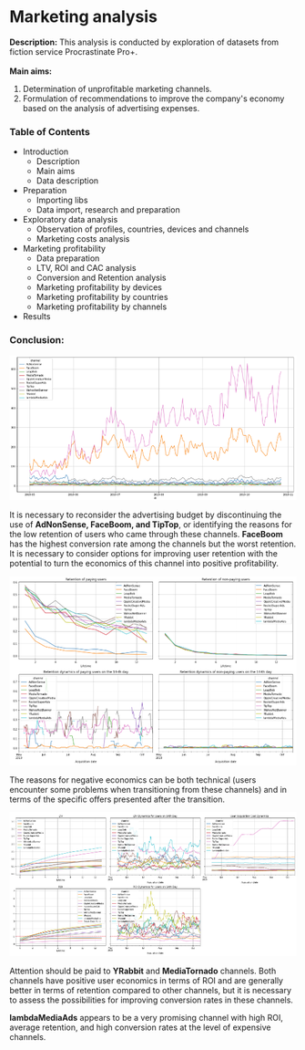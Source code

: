# Marketing analysis
**Description:** This analysis is conducted by exploration of datasets from fiction service Procrastinate Pro+.<br>   
**Main aims:** 
1. Determination of unprofitable marketing channels.
2. Formulation of recommendations to improve the company's economy based on the analysis of advertising expenses.

### Table of Contents

- Introduction
  - Description
  - Main aims
  - Data description
- Preparation
  - Importing libs
  - Data import, research and preparation
- Exploratory data analysis
  - Observation of profiles, countries, devices and channels
  - Marketing costs analysis
- Marketing profitability
  - Data preparation
  - LTV, ROI and CAC analysis
  - Conversion and Retention analysis
  - Marketing profitability by devices
  - Marketing profitability by countries
  - Marketing profitability by channels
- Results

### Conclusion:

<p align="center">
  <img src="https://github.com/AntonMiniazev/YaP_projects/blob/main/3.%20Marketing_analysis/imgs/Marketing_costs.png" />
</p>

It is necessary to reconsider the advertising budget by discontinuing the use of <b>AdNonSense, FaceBoom, and TipTop</b>, or identifying the reasons for the low retention of users who came through these channels. <b>FaceBoom</b> has the highest conversion rate among the channels but the worst retention. It is necessary to consider options for improving user retention with the potential to turn the economics of this channel into positive profitability.

<p align="center">
  <img src="https://github.com/AntonMiniazev/YaP_projects/blob/main/3.%20Marketing_analysis/imgs/Retention_and_acquisition.png" />
</p>

The reasons for negative economics can be both technical (users encounter some problems when transitioning from these channels) and in terms of the specific offers presented after the transition.

<p align="center">
  <img src="https://github.com/AntonMiniazev/YaP_projects/blob/main/3.%20Marketing_analysis/imgs/Economics.png" />
</p>

Attention should be paid to <b>YRabbit</b> and <b>MediaTornado</b> channels. Both channels have positive user economics in terms of ROI and are generally better in terms of retention compared to other channels, but it is necessary to assess the possibilities for improving conversion rates in these channels.

<b>lambdaMediaAds</b> appears to be a very promising channel with high ROI, average retention, and high conversion rates at the level of expensive channels.
